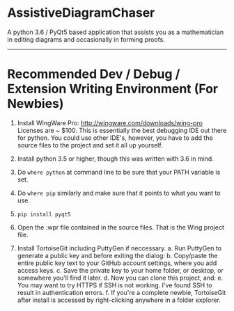 # AssistiveDiagramChaser
A python 3.6 / PyQt5 based application that assists you as a mathematician in editing diagrams and occasionally in forming proofs.

---

# Recommended Dev / Debug / Extension Writing Environment (For Newbies)

1. Install WingWare Pro: http://wingware.com/downloads/wing-pro
    Licenses are ~ $100.  This is essentially the best debugging IDE out there for python.
    You could use other IDE's, however, you have to add the source files to the project and set it all up yourself.
    
2. Install python 3.5 or higher, though this was written with 3.6 in mind.

3. Do `where python` at command line to be sure that your PATH variable is set.

4. Do `where pip` similarly and make sure that it points to what you want to use.

5. `pip install pyqt5`

6. Open the .wpr file contained in the source files.  That is the Wing project file.

7. Install TortoiseGit including PuttyGen if neccessary.
    a. Run PuttyGen to generate a public key and before exiting the dialog:
    b. Copy/paste the entire public key text to your GitHub account settings, where you add access keys.
    c. Save the private key to your home folder, or desktop, or somewhere you'll find it later.
    d. Now you can clone this project, and:
    e. You may want to try HTTPS if SSH is not working.  I've found SSH to result in authentication errors.
    f. If you're a complete newbie, TortoiseGit after install is accessed by right-clicking anywhere in a folder explorer.
          

